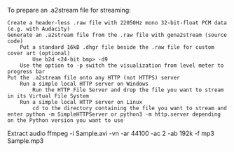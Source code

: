 To prepare an .a2stream file for streaming:

    Create a header-less .raw file with 22050Hz mono 32-bit-float PCM data (e.g. with Audacity)
    Generate an .a2stream file from the .raw file with gena2stream (source code)
        Put a standard 16kB .dhgr file beside the .raw file for custom cover art (optional)
            Use b2d <24-bit bmp> -d9
        Use the option to -p switch the visualization from level meter to progress bar
    Put the .a2stream file onto any HTTP (not HTTPS) server
        Run a simple local HTTP server on Windows
            Run the HTTP File Server and drop the file you want to stream in its Virtual File System
        Run a simple local HTTP server on Linux
            cd to the directory containing the file you want to stream and enter python -m SimpleHTTPServer or python3 -m http.server depending on the Python version you want to use

Extract audio 
ffmpeg -i Sample.avi -vn -ar 44100 -ac 2 -ab 192k -f mp3 Sample.mp3
